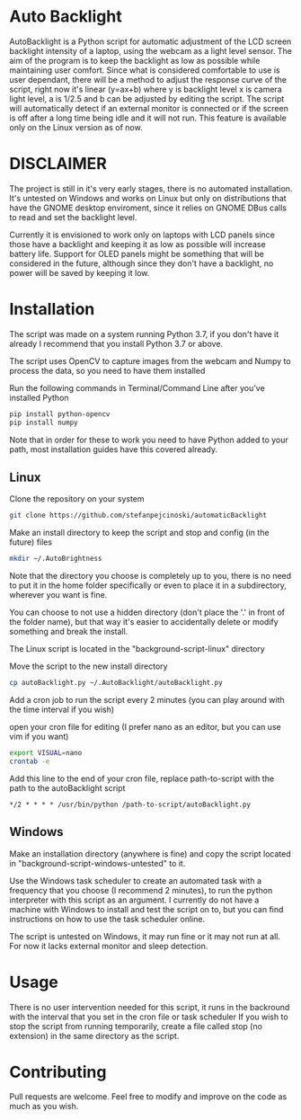 # Auto Backlight

AutoBacklight is a Python script for automatic adjustment of the LCD screen backlight intensity of a laptop, 
using the webcam as a light level sensor. 
The aim of the program is to keep the backlight as low as possible while maintaining user comfort.
Since what is considered comfortable to use is user dependant, there will be a method to adjust the response
curve of the script, right now it's linear (y=ax+b) where y is backlight level x is camera light level, a is 1/2.5 and b can be adjusted by editing the script.
The script will automatically detect if an external monitor is connected or if the screen is off after a long time being idle and it will not run. This feature is available only on the Linux version as of now.
# DISCLAIMER

The project is still in it's very early stages,
there is no automated installation. It's untested on Windows and works on Linux but only on 
distributions that have the GNOME desktop enviroment, since it relies on GNOME DBus calls 
to read and set the backlight level. 

Currently it is envisioned to work only on laptops with LCD panels since those have a backlight 
and keeping it as low as possible will increase battery life. 
Support for OLED panels might be something that will be considered in the future, although since
they don't have a backlight, no power will be saved by keeping it low.


# Installation

The script was made on a system running Python 3.7, if you don't have it already I recommend that you install Python 3.7 or above.

The script uses OpenCV to capture images from the webcam and Numpy to process the data, so you need to have them installed 

Run the following commands in Terminal/Command Line after you've installed Python

```bash
pip install python-opencv
pip install numpy
```
Note that in order for these to work you need to have Python added to your path, most installation guides have this covered already.

## Linux

Clone the repository on your system 
```bash
git clone https://github.com/stefanpejcinoski/automaticBacklight
```

Make an install directory to keep the script and stop and config (in the future) files
```bash
mkdir ~/.AutoBrightness
```
Note that the directory you choose is completely up to you, there is no need to put it in the home folder specifically or even to place it in a subdirectory, wherever you want is fine.

You can choose to not use a hidden directory (don't place the '.' in front of the folder name), but that way it's easier to accidentally delete or modify something and break the install.

The Linux script is located in the "background-script-linux" directory 

Move the script to the new install directory 
```bash
cp autoBacklight.py ~/.AutoBacklight/autoBacklight.py
```

Add a cron job to run the script every 2 minutes (you can play around with the time interval if you wish)

open your cron file for editing (I prefer nano as an editor, but you can use vim if you want)

```bash
export VISUAL=nano
crontab -e
```

Add this line to the end of your cron file, replace path-to-script with the path to the autoBacklight script


 
```
*/2 * * * * /usr/bin/python /path-to-script/autoBacklight.py
```

## Windows

Make an installation directory (anywhere is fine) and copy the script located in "background-script-windows-untested" to it.

Use the Windows task scheduler to create an automated task with a frequency that you choose (I recommend 2 minutes),  to run the python interpreter with this script as an argument. I currently do not have a machine with Windows to install and test the script on to, but you can find instructions on how to use the task scheduler online.

The script is untested on Windows, it may run fine or it may not run at all. For now it lacks external monitor and sleep detection.

# Usage

There is no user intervention needed for this script, it runs in the backround with the interval
that you set in the cron file or task scheduler
If you wish to stop the script from running temporarily, create a file called stop (no extension) in the same directory as the script.
# Contributing

Pull requests are welcome.
Feel free to modify and improve on the code as much as you wish.
